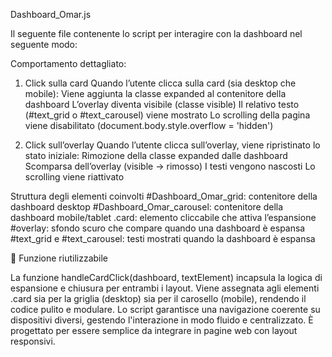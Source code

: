 Dashboard_Omar.js

Il seguente file contenente lo script per interagire con la dashboard nel seguente modo:

Comportamento dettagliato:
1. Click sulla card
    Quando l’utente clicca sulla card (sia desktop che mobile):
      Viene aggiunta la classe expanded al contenitore della dashboard
      L’overlay diventa visibile (classe visible)
      Il relativo testo (#text_grid o #text_carousel) viene mostrato
      Lo scrolling della pagina viene disabilitato (document.body.style.overflow = 'hidden')
   
3. Click sull’overlay
  Quando l’utente clicca sull’overlay, viene ripristinato lo stato iniziale:
  Rimozione della classe expanded dalle dashboard
  Scomparsa dell’overlay (visible → rimosso)
  I testi vengono nascosti
  Lo scrolling viene riattivato

Struttura degli elementi coinvolti
    #Dashboard_Omar_grid: contenitore della dashboard desktop
    #Dashboard_Omar_carousel: contenitore della dashboard mobile/tablet
    .card: elemento cliccabile che attiva l’espansione
    #overlay: sfondo scuro che compare quando una dashboard è espansa
    #text_grid e #text_carousel: testi mostrati quando la dashboard è espansa

🔄 Funzione riutilizzabile

La funzione handleCardClick(dashboard, textElement) incapsula la logica di espansione e chiusura per entrambi i layout. Viene assegnata agli elementi .card sia per la griglia (desktop) sia per il carosello (mobile), rendendo il codice pulito e modulare.
Lo script garantisce una navigazione coerente su dispositivi diversi, gestendo l'interazione in modo fluido e centralizzato. È progettato per essere semplice da integrare in pagine web con layout responsivi.
